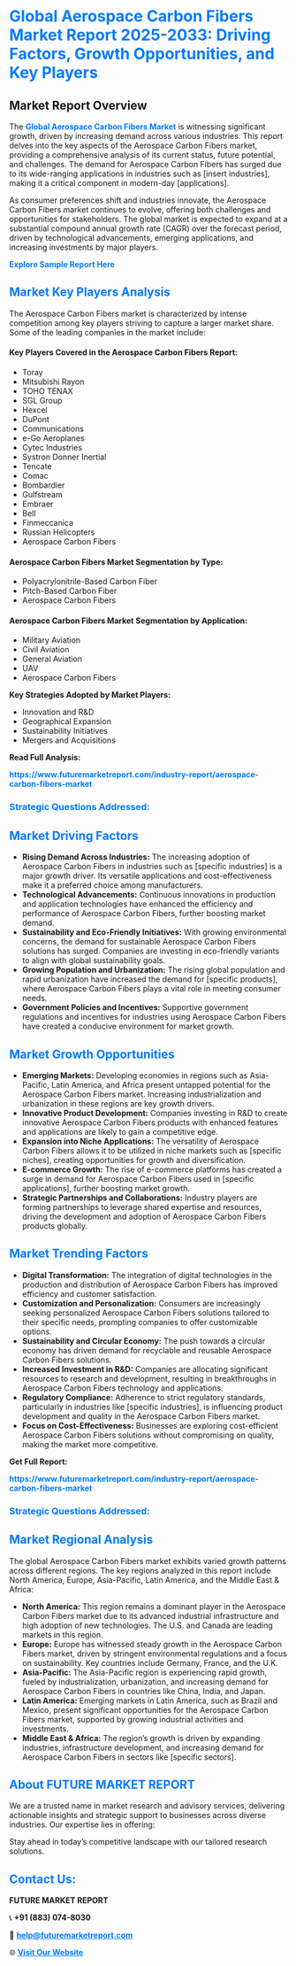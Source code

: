 <h1 style="color: #007BFF;">Global Aerospace Carbon Fibers Market Report 2025-2033: Driving Factors, Growth Opportunities, and Key Players</h1>

<section id="overview">
<h2>Market Report Overview</h2>
<p>The <a href="https://www.futuremarketreport.com/industry-report/aerospace-carbon-fibers-market" style="color: #007BFF; text-decoration: none;"><strong>Global Aerospace Carbon Fibers Market</strong></a> is witnessing significant growth, driven by increasing demand across various industries. This report delves into the key aspects of the Aerospace Carbon Fibers market, providing a comprehensive analysis of its current status, future potential, and challenges. The demand for Aerospace Carbon Fibers has surged due to its wide-ranging applications in industries such as [insert industries], making it a critical component in modern-day [applications].</p>
<p>As consumer preferences shift and industries innovate, the Aerospace Carbon Fibers market continues to evolve, offering both challenges and opportunities for stakeholders. The global market is expected to expand at a substantial compound annual growth rate (CAGR) over the forecast period, driven by technological advancements, emerging applications, and increasing investments by major players.</p>
</section>

<section id="overview">
<p><a href="https://www.futuremarketreport.com/request-sample/reportId=99031" style="color: #007BFF; text-decoration: none;"><strong>Explore Sample Report Here</strong></a></p>
</section>

<section id="key-players">
<h2 style="color: #007BFF;">Market Key Players Analysis</h2>
<p>The Aerospace Carbon Fibers market is characterized by intense competition among key players striving to capture a larger market share. Some of the leading companies in the market include:</p>
<h4>Key Players Covered in the Aerospace Carbon Fibers Report:</h4>
<ul><li>Toray</li><li>Mitsubishi Rayon</li><li>TOHO TENAX</li><li>SGL Group</li><li>Hexcel</li><li>DuPont</li><li>Communications</li><li>e-Go Aeroplanes</li><li>Cytec Industries</li><li>Systron Donner Inertial</li><li>Tencate</li><li>Comac</li><li>Bombardier</li><li>Gulfstream</li><li>Embraer</li><li>Bell</li><li>Finmeccanica</li><li>Russian Helicopters</li><li>Aerospace Carbon Fibers</li></ul>
<h4>Aerospace Carbon Fibers Market Segmentation by Type:</h4>
<ul><li>Polyacrylonitrile-Based Carbon Fiber</li><li>Pitch-Based Carbon Fiber</li><li>Aerospace Carbon Fibers</li></ul>

<h4>Aerospace Carbon Fibers Market Segmentation by Application:</h4>
<ul><li>Military Aviation</li><li>Civil Aviation</li><li>General Aviation</li><li>UAV</li><li>Aerospace Carbon Fibers</li></ul>
<p><strong>Key Strategies Adopted by Market Players:</strong></p>
<ul>
<li>Innovation and R&D</li>
<li>Geographical Expansion</li>
<li>Sustainability Initiatives</li>
<li>Mergers and Acquisitions</li>
</ul>
</section>

<section>
<p><strong>Read Full Analysis: </strong></p><a href="https://www.futuremarketreport.com/industry-report/aerospace-carbon-fibers-market" style="color: #007BFF; text-decoration: none;"><strong>https://www.futuremarketreport.com/industry-report/aerospace-carbon-fibers-market</strong></a>
<h3 style="color: #007BFF;">Strategic Questions Addressed:</h3>
</section>

<section id="driving-factors">
<h2 style="color: #007BFF;">Market Driving Factors</h2>
<ul>
<li><strong>Rising Demand Across Industries:</strong> The increasing adoption of Aerospace Carbon Fibers in industries such as [specific industries] is a major growth driver. Its versatile applications and cost-effectiveness make it a preferred choice among manufacturers.</li>
<li><strong>Technological Advancements:</strong> Continuous innovations in production and application technologies have enhanced the efficiency and performance of Aerospace Carbon Fibers, further boosting market demand.</li>
<li><strong>Sustainability and Eco-Friendly Initiatives:</strong> With growing environmental concerns, the demand for sustainable Aerospace Carbon Fibers solutions has surged. Companies are investing in eco-friendly variants to align with global sustainability goals.</li>
<li><strong>Growing Population and Urbanization:</strong> The rising global population and rapid urbanization have increased the demand for [specific products], where Aerospace Carbon Fibers plays a vital role in meeting consumer needs.</li>
<li><strong>Government Policies and Incentives:</strong> Supportive government regulations and incentives for industries using Aerospace Carbon Fibers have created a conducive environment for market growth.</li>
</ul>
</section>

<section id="growth-opportunities">
<h2 style="color: #007BFF;">Market Growth Opportunities</h2>
<ul>
<li><strong>Emerging Markets:</strong> Developing economies in regions such as Asia-Pacific, Latin America, and Africa present untapped potential for the Aerospace Carbon Fibers market. Increasing industrialization and urbanization in these regions are key growth drivers.</li>
<li><strong>Innovative Product Development:</strong> Companies investing in R&D to create innovative Aerospace Carbon Fibers products with enhanced features and applications are likely to gain a competitive edge.</li>
<li><strong>Expansion into Niche Applications:</strong> The versatility of Aerospace Carbon Fibers allows it to be utilized in niche markets such as [specific niches], creating opportunities for growth and diversification.</li>
<li><strong>E-commerce Growth:</strong> The rise of e-commerce platforms has created a surge in demand for Aerospace Carbon Fibers used in [specific applications], further boosting market growth.</li>
<li><strong>Strategic Partnerships and Collaborations:</strong> Industry players are forming partnerships to leverage shared expertise and resources, driving the development and adoption of Aerospace Carbon Fibers products globally.</li>
</ul>
</section>

<section id="trending-factors">
<h2 style="color: #007BFF;">Market Trending Factors</h2>
<ul>
<li><strong>Digital Transformation:</strong> The integration of digital technologies in the production and distribution of Aerospace Carbon Fibers has improved efficiency and customer satisfaction.</li>
<li><strong>Customization and Personalization:</strong> Consumers are increasingly seeking personalized Aerospace Carbon Fibers solutions tailored to their specific needs, prompting companies to offer customizable options.</li>
<li><strong>Sustainability and Circular Economy:</strong> The push towards a circular economy has driven demand for recyclable and reusable Aerospace Carbon Fibers solutions.</li>
<li><strong>Increased Investment in R&D:</strong> Companies are allocating significant resources to research and development, resulting in breakthroughs in Aerospace Carbon Fibers technology and applications.</li>
<li><strong>Regulatory Compliance:</strong> Adherence to strict regulatory standards, particularly in industries like [specific industries], is influencing product development and quality in the Aerospace Carbon Fibers market.</li>
<li><strong>Focus on Cost-Effectiveness:</strong> Businesses are exploring cost-efficient Aerospace Carbon Fibers solutions without compromising on quality, making the market more competitive.</li>
</ul>
</section>

<section>
<p><strong>Get Full Report: </strong></p><a href="https://www.futuremarketreport.com/industry-report/aerospace-carbon-fibers-market" style="color: #007BFF; text-decoration: none;"><strong>https://www.futuremarketreport.com/industry-report/aerospace-carbon-fibers-market</strong></a>
<h3 style="color: #007BFF;">Strategic Questions Addressed:</h3>
</section>


<section id="regional-analysis">
<h2 style="color: #007BFF;">Market Regional Analysis</h2>
<p>The global Aerospace Carbon Fibers market exhibits varied growth patterns across different regions. The key regions analyzed in this report include North America, Europe, Asia-Pacific, Latin America, and the Middle East & Africa:</p>
<ul>
<li><strong>North America:</strong> This region remains a dominant player in the Aerospace Carbon Fibers market due to its advanced industrial infrastructure and high adoption of new technologies. The U.S. and Canada are leading markets in this region.</li>
<li><strong>Europe:</strong> Europe has witnessed steady growth in the Aerospace Carbon Fibers market, driven by stringent environmental regulations and a focus on sustainability. Key countries include Germany, France, and the U.K.</li>
<li><strong>Asia-Pacific:</strong> The Asia-Pacific region is experiencing rapid growth, fueled by industrialization, urbanization, and increasing demand for Aerospace Carbon Fibers in countries like China, India, and Japan.</li>
<li><strong>Latin America:</strong> Emerging markets in Latin America, such as Brazil and Mexico, present significant opportunities for the Aerospace Carbon Fibers market, supported by growing industrial activities and investments.</li>
<li><strong>Middle East & Africa:</strong> The region’s growth is driven by expanding industries, infrastructure development, and increasing demand for Aerospace Carbon Fibers in sectors like [specific sectors].</li>
</ul>
</section>

<footer>
<h2 style="color: #007BFF;">About FUTURE MARKET REPORT</h2>
<p>We are a trusted name in market research and advisory services, delivering actionable insights and strategic support to businesses across diverse industries. Our expertise lies in offering:</p>

<p>Stay ahead in today’s competitive landscape with our tailored research solutions.</p>

<h2 style="color: #007BFF;">Contact Us:</h2>
<p><strong>FUTURE MARKET REPORT</strong></p>
<p>📞 <strong>+91 (883) 074-8030</strong></p>
<p>📧 <strong><a href="mailto:help@futuremarketreport.com" style="color: #007BFF;">help@futuremarketreport.com</a></strong></p>
<p>🌐 <strong><a href="https://www.futuremarketreport.com/" style="color: #007BFF;">Visit Our Website</a></strong></p>
</footer>